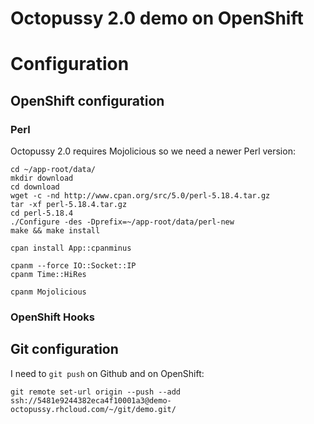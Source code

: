 Octopussy 2.0 demo on OpenShift
===============================

# Configuration

## OpenShift configuration 

### Perl

Octopussy 2.0 requires Mojolicious so we need a newer Perl version:

```shell
cd ~/app-root/data/
mkdir download
cd download
wget -c -nd http://www.cpan.org/src/5.0/perl-5.18.4.tar.gz
tar -xf perl-5.18.4.tar.gz
cd perl-5.18.4
./Configure -des -Dprefix=~/app-root/data/perl-new
make && make install
```

```shell
cpan install App::cpanminus

cpanm --force IO::Socket::IP
cpanm Time::HiRes

cpanm Mojolicious
```

### OpenShift Hooks

## Git configuration

I need to `git push` on Github and on OpenShift:

```
git remote set-url origin --push --add ssh://5481e9244382eca4f10001a3@demo-octopussy.rhcloud.com/~/git/demo.git/
```
